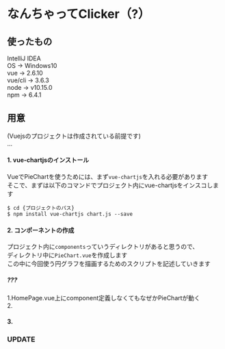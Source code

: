 # なんちゃってClicker（?）

## 使ったもの
IntelliJ IDEA  
OS -> Windows10  
vue -> 2.6.10  
vue/cli -> 3.6.3  
node -> v10.15.0  
npm -> 6.4.1

## 用意
(Vuejsのプロジェクトは作成されている前提です)  
...  

#### 1. vue-chartjsのインストール
VueでPieChartを使うためには、まず``vue-chartjs``を入れる必要があります  
そこで、まずは以下のコマンドでプロジェクト内にvue-chartjsをインスコします
```
$ cd {プロジェクトのパス}
$ npm install vue-chartjs chart.js --save
```

#### 2. コンポーネントの作成
プロジェクト内に``components``っていうディレクトリがあると思うので、  
ディレクトリ中に``PieChart.vue``を作成します  
この中に今回使う円グラフを描画するためのスクリプトを記述していきます

##### ???
1.HomePage.vue上にcomponent定義しなくてもなぜかPieChartが動く  
2.
#### 3.  
### UPDATE